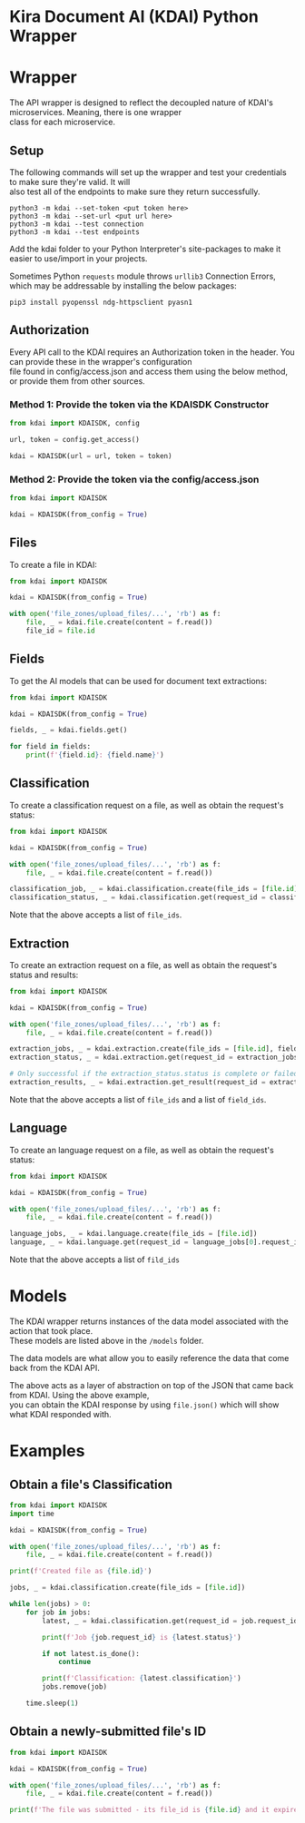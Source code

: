 # Kira Document AI (KDAI) Python Wrapper

# Wrapper

The API wrapper is designed to reflect the decoupled nature of KDAI's microservices. Meaning, there is one wrapper   
class for each microservice.

## Setup

The following commands will set up the wrapper and test your credentials to make sure they're valid. It will  
also test all of the endpoints to make sure they return successfully.

```terminal
python3 -m kdai --set-token <put token here>
python3 -m kdai --set-url <put url here>
python3 -m kdai --test connection
python3 -m kdai --test endpoints
```

Add the kdai folder to your Python Interpreter's site-packages to make it easier to use/import in your projects.

Sometimes Python ```requests``` module throws ```urllib3``` Connection Errors, which may be addressable by installing
the below packages:

```pip3 install pyopenssl ndg-httpsclient pyasn1```

## Authorization

Every API call to the KDAI requires an Authorization token in the header. You can provide these in the wrapper's
configuration  
file found in config/access.json and access them using the below method, or provide them from other sources.

### Method 1: Provide the token via the KDAISDK Constructor

```python
from kdai import KDAISDK, config

url, token = config.get_access()

kdai = KDAISDK(url = url, token = token)
```

### Method 2: Provide the token via the config/access.json

```python
from kdai import KDAISDK

kdai = KDAISDK(from_config = True)
```

## Files

To create a file in KDAI:

```python
from kdai import KDAISDK

kdai = KDAISDK(from_config = True)

with open('file_zones/upload_files/...', 'rb') as f:
    file, _ = kdai.file.create(content = f.read())
    file_id = file.id
```

## Fields
To get the AI models that can be used for document text extractions:

```python
from kdai import KDAISDK

kdai = KDAISDK(from_config = True)

fields, _ = kdai.fields.get()

for field in fields:
    print(f'{field.id}: {field.name}')
```

## Classification

To create a classification request on a file, as well as obtain the request's status:

```python
from kdai import KDAISDK

kdai = KDAISDK(from_config = True)

with open('file_zones/upload_files/...', 'rb') as f:
    file, _ = kdai.file.create(content = f.read())

classification_job, _ = kdai.classification.create(file_ids = [file.id])[0]
classification_status, _ = kdai.classification.get(request_id = classification_job.request_id)
```

Note that the above accepts a list of ```file_ids```.

## Extraction

To create an extraction request on a file, as well as obtain the request's status and results:

```python
from kdai import KDAISDK

kdai = KDAISDK(from_config = True)

with open('file_zones/upload_files/...', 'rb') as f:
    file, _ = kdai.file.create(content = f.read())

extraction_jobs, _ = kdai.extraction.create(file_ids = [file.id], field_ids = ['<field_id>', '<field_id>'])
extraction_status, _ = kdai.extraction.get(request_id = extraction_jobs[0].request_id)

# Only successful if the extraction_status.status is complete or failed
extraction_results, _ = kdai.extraction.get_result(request_id = extraction_jobs[0].request_id)
```

Note that the above accepts a list of ```file_ids``` and a list of ```field_ids```.

## Language

To create an language request on a file, as well as obtain the request's status:

```python
from kdai import KDAISDK

kdai = KDAISDK(from_config = True)

with open('file_zones/upload_files/...', 'rb') as f:
    file, _ = kdai.file.create(content = f.read())

language_jobs, _ = kdai.language.create(file_ids = [file.id])
language, _ = kdai.language.get(request_id = language_jobs[0].request_id)
```

Note that the above accepts a list of ```fild_ids```

# Models

The KDAI wrapper returns instances of the data model associated with the action that took place.  
These models are listed above in the ```/models``` folder.

The data models are what allow you to easily reference the data that come back from the KDAI API.

The above acts as a layer of abstraction on top of the JSON that came back from KDAI. Using the above example,  
you can obtain the KDAI response by using ```file.json()``` which will show what KDAI responded with.

# Examples

## Obtain a file's Classification

```python
from kdai import KDAISDK
import time

kdai = KDAISDK(from_config = True)

with open('file_zones/upload_files/...', 'rb') as f:
    file, _ = kdai.file.create(content = f.read())

print(f'Created file as {file.id}')

jobs, _ = kdai.classification.create(file_ids = [file.id])

while len(jobs) > 0:
    for job in jobs:
        latest, _ = kdai.classification.get(request_id = job.request_id)

        print(f'Job {job.request_id} is {latest.status}')

        if not latest.is_done():
            continue

        print(f'Classification: {latest.classification}')
        jobs.remove(job)

    time.sleep(1)
```

## Obtain a newly-submitted file's ID

```python
from kdai import KDAISDK

kdai = KDAISDK(from_config = True)

with open('file_zones/upload_files/...', 'rb') as f:
    file, _ = kdai.file.create(content = f.read())

print(f'The file was submitted - its file_id is {file.id} and it expires on {file.expiration}')
```

